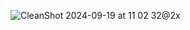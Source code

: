 ![CleanShot 2024-09-19 at 11 02 32@2x](https://github.com/user-attachments/assets/3b06e891-cdfb-4587-aed8-f42d198bf30c)
